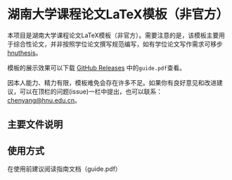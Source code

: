 # 湖南大学课程论文LaTeX模板（非官方）
本项目是湖南大学课程论文LaTeX模板（非官方）。需要注意的是，该模板主要用于综合性论文，并非按照学位论文撰写规范编写，如有学位论文写作需求可移步
[hnuthesis](https://github.com/yusanshi/hnuthesis)。

模板的展示效果可以下载 [GitHub Releases](https://github.com/zcyeee/HNU_LaTeX_Template/releases) 中的`guide.pdf`查看。

因本人能力、精力有限，模板难免会存在许多不足。如果你有良好意见和改进建议，可以在顶栏的问题(issue)一栏中提出，也可以联系：chenyang@hnu.edu.cn。

## 主要文件说明




## 使用方式


在使用前建议阅读指南文档（guide.pdf）
